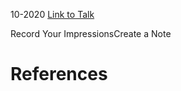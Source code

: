 

10-2020
[Link to Talk](https://www.churchofjesuschrist.org/study/general-conference/2020/10/saturday-morning-session?lang=eng)

Record Your ImpressionsCreate a Note

# References
